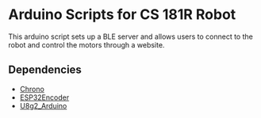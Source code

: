 # Arduino Scripts for CS 181R Robot

This arduino script sets up a BLE server and allows users to connect to the robot and control the motors through a website.

## Dependencies

- [Chrono](http://github.com/SofaPirate/Chrono)
- [ESP32Encoder](https://github.com/madhephaestus/ESP32Encoder.git)
- [U8g2_Arduino](https://github.com/olikraus/U8g2_Arduino)
